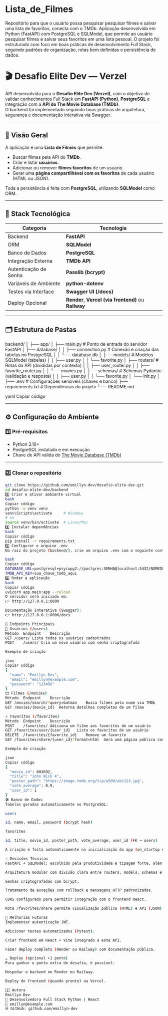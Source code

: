 # Lista_de_Filmes
Repositório para que o usuário possa pesquisar pesquisar filmes e salvar uma lista de favoritos, conecta com o TMDb.
Aplicação desenvolvida em Python (FastAPI) com PostgreSQL e SQLModel, que permite ao usuário pesquisar filmes e salvar seus favoritos em uma lista pessoal.
O projeto foi estruturado com foco em boas práticas de desenvolvimento Full Stack, seguindo padrões de organização, rotas bem definidas e persistência de dados.
# 🎬 Desafio Elite Dev — Verzel

API desenvolvida para o **Desafio Elite Dev (Verzel)**, com o objetivo de validar conhecimentos Full Stack em **FastAPI (Python)**, **PostgreSQL** e integração com a **API do The Movie Database (TMDb)**.  
O backend foi implementado seguindo boas práticas de arquitetura, segurança e documentação interativa via Swagger.

---

## 🚀 Visão Geral

A aplicação é uma **Lista de Filmes** que permite:

- Buscar filmes pela API do **TMDb**.  
- Criar e listar **usuários**.  
- Adicionar ou remover **filmes favoritos** de um usuário.  
- Gerar uma **página compartilhável com os favoritos** de cada usuário (HTML ou JSON).  

Toda a persistência é feita com **PostgreSQL**, utilizando **SQLModel** como ORM.

---

## 🧠 Stack Tecnológica

| Categoria | Tecnologia |
|------------|-------------|
| Backend | **FastAPI** |
| ORM | **SQLModel** |
| Banco de Dados | **PostgreSQL** |
| Integração Externa | **TMDb API** |
| Autenticação de Senha | **Passlib (bcrypt)** |
| Variáveis de Ambiente | **python-dotenv** |
| Testes via Interface | **Swagger UI (/docs)** |
| Deploy Opcional | **Render**, **Vercel (via frontend)** ou **Railway** |

---

## 🗂️ Estrutura de Pastas

backend/
│
├── app/
│ ├── main.py # Ponto de entrada do servidor FastAPI
│ ├── database/
│ │ ├── connection.py # Conexão e criação das tabelas no PostgreSQL
│ │ └── database.db
│ ├── models/ # Modelos SQLModel (tabelas)
│ │ ├── user.py
│ │ └── favorite.py
│ ├── routers/ # Rotas da API (divididas por contexto)
│ │ ├── user_router.py
│ │ ├── favorite_router.py
│ │ └── movies.py
│ ├── schemas/ # Schemas Pydantic (validação e resposta)
│ │ ├── user.py
│ │ └── favorite.py
│ └── init.py
│
├── .env # Configurações sensíveis (chaves e banco)
├── requirements.txt # Dependências do projeto
└── README.md

yaml
Copiar código

---

## ⚙️ Configuração do Ambiente

### 1️⃣ Pré-requisitos
- Python 3.10+
- PostgreSQL instalado e em execução
- Chave de API válida do [The Movie Database (TMDb)](https://developer.themoviedb.org/)

---

### 2️⃣ Clonar o repositório

```bash
git clone https://github.com/emillyn-dev/desafio-elite-dev.git
cd desafio-elite-dev/backend
3️⃣ Criar e ativar ambiente virtual
bash
Copiar código
python -m venv venv
venv\Scripts\activate     # Windows
# ou
source venv/bin/activate  # Linux/Mac
4️⃣ Instalar dependências
bash
Copiar código
pip install -r requirements.txt
5️⃣ Configurar o arquivo .env
Na raiz do projeto (backend/), crie um arquivo .env com o seguinte conteúdo:

bash
Copiar código
DATABASE_URL=postgresql+psycopg2://postgres:SENHA@localhost:5432/NOMEDOBANCO
TMDB_API_KEY=sua_chave_tmdb_aqui
6️⃣ Rodar a aplicação
bash
Copiar código
uvicorn app.main:app --reload
O servidor será iniciado em:
👉 http://127.0.0.1:8000

Documentação interativa (Swagger):
👉 http://127.0.0.1:8000/docs

🧩 Endpoints Principais
👤 Usuários (/users)
Método	Endpoint	Descrição
GET	/users/	Lista todos os usuários cadastrados
POST	/users/	Cria um novo usuário com senha criptografada

Exemplo de criação

json
Copiar código
{
  "name": "Emillyn Dev",
  "email": "emillyn@example.com",
  "password": "123456"
}
🎞️ Filmes (/movies)
Método	Endpoint	Descrição
GET	/movies/search/?query=batman	Busca filmes pelo nome via TMDb
GET	/movies/{movie_id}	Retorna detalhes completos de um filme

⭐ Favoritos (/favorites)
Método	Endpoint	Descrição
POST	/favorites/	Adiciona um filme aos favoritos de um usuário
GET	/favorites/user/{user_id}	Lista os favoritos de um usuário
DELETE	/favorites/{favorite_id}	Remove um favorito
GET	/favorites/share/{user_id}?format=html	Gera uma página pública com os favoritos

Exemplo de criação

json
Copiar código
{
  "movie_id": 603692,
  "title": "John Wick 4",
  "poster_path": "https://image.tmdb.org/t/p/w500/abc123.jpg",
  "vote_average": 8.9,
  "user_id": 1
}
🛠️ Banco de Dados
Tabelas geradas automaticamente no PostgreSQL:

users

id, name, email, password (bcrypt hash)

favorites

id, title, movie_id, poster_path, vote_average, user_id (FK → users)

A criação é feita automaticamente na inicialização do app (on_startup em main.py).

💡 Decisões Técnicas
FastAPI + SQLModel: escolhido pela produtividade e tipagem forte, além de integração nativa com Swagger.

Arquitetura modular com divisão clara entre routers, models, schemas e database.

Senhas criptografadas com bcrypt.

Tratamento de exceções com rollback e mensagens HTTP padronizadas.

CORS configurado para permitir integração com o frontend React.

Rota /favorites/share permite visualização pública (HTML) e API (JSON).

🧩 Melhorias Futuras
Implementar autenticação JWT.

Adicionar testes automatizados (Pytest).

Criar frontend em React + Vite integrado a esta API.

Fazer deploy completo (Render ou Railway) com documentação pública.

☁️ Deploy (opcional +1 ponto)
Para ganhar o ponto extra do desafio, é possível:

Hospedar o backend no Render ou Railway.

Deploy do frontend (quando pronto) na Vercel.

👩‍💻 Autora
Emillyn Dev
💼 Desenvolvedora Full Stack Python | React
📧 emillyn@example.com
🌐 GitHub: github.com/emillyn-dev
